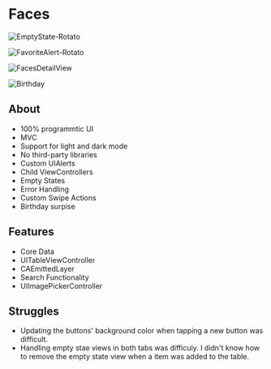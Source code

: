 # Faces

![EmptyState-Rotato](https://user-images.githubusercontent.com/61842505/165658940-d13e399a-301a-4460-8c86-94cbc2b97d24.png)

![FavoriteAlert-Rotato](https://user-images.githubusercontent.com/61842505/165658951-cf9c4652-e975-49bf-84b3-31389ac90c3c.png)

![FacesDetailView](https://user-images.githubusercontent.com/61842505/165658975-cbd8d267-337c-4fa3-beb5-ff339e934311.png)

![Birthday](https://user-images.githubusercontent.com/61842505/165658983-0406f819-5a32-41aa-873e-31a64b5affcc.png)

## About
- 100% programmtic UI
- MVC
- Support for light and dark mode
- No third-party libraries
- Custom UIAlerts
- Child ViewControllers
- Empty States
- Error Handling
- Custom Swipe Actions
- Birthday surpise

## Features
- Core Data
- UITableViewController
- CAEmittedLayer
- Search Functionality
- UIImagePickerController

## Struggles
- Updating the buttons' background color when tapping a new button was difficult.
- Handling empty stae views in both tabs was difficuly. I didn't know how to remove the empty state view when a item was added to the table. 
